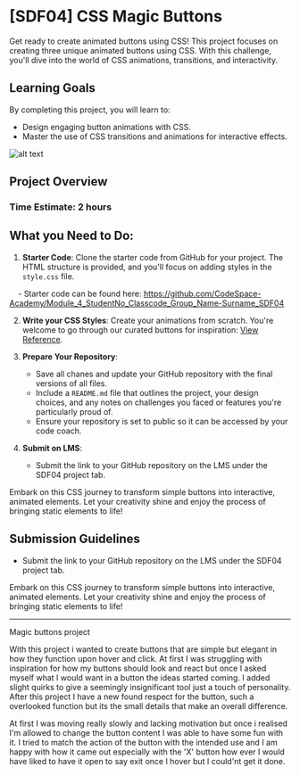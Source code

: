 # [SDF04] CSS Magic Buttons

Get ready to create animated buttons using CSS! This project focuses on creating three unique animated buttons using CSS. With this challenge, you'll dive into the world of CSS animations, transitions, and interactivity.

## Learning Goals

By completing this project, you will learn to:

- Design engaging button animations with CSS.
- Master the use of CSS transitions and animations for interactive effects.

![alt text](./images/image.png)

## Project Overview

### Time Estimate: 2 hours

## What you Need to Do:

1. **Starter Code**: Clone the starter code from GitHub for your project. The HTML structure is provided, and you'll focus on adding styles in the `style.css` file.

    - Starter code can be found here: https://github.com/CodeSpace-Academy/Module_4_StudentNo_Classcode_Group_Name-Surname_SDF04

2. **Write your CSS Styles**: Create your animations from scratch. You're welcome to go through our curated buttons for inspiration: [View Reference](https://codepen.io/codespace-academy/pen/xxmWrjX). 

3. **Prepare Your Repository**: 
    - Save all chanes and update your GitHub repository with the final versions of all files.
    - Include a `README.md` file that outlines the project, your design choices, and any notes on challenges you faced or features you're particularly proud of.
    - Ensure your repository is set to public so it can be accessed by your code coach.

4. **Submit on LMS**:
    - Submit the link to your GitHub repository on the LMS under the SDF04 project tab.

Embark on this CSS journey to transform simple buttons into interactive, animated elements. Let your creativity shine and enjoy the process of bringing static elements to life!


## Submission Guidelines
- Submit the link to your GitHub repository on the LMS under the SDF04 project tab.

Embark on this CSS journey to transform simple buttons into interactive, animated elements. Let your creativity shine and enjoy the process of bringing static elements to life!
________________________________________________________________________________________________________________________________________________________________________________

Magic buttons project

With this project i wanted to create buttons that are simple but elegant in how they function upon hover and click. At first I was struggling with inspiration for how my buttons
should look and react but once I asked myself what I would want in a button the ideas started coming. I added slight quirks to give a seemingly insignificant tool just a touch of 
personality. After this project I have a new found respect for the button, such a overlooked function but its the small details that make an overall difference. 

At first I was moving really slowly and lacking motivation but once i realised I'm allowed to change the button content I was able to have some fun with it. I tried to match the 
action of the button with the intended use and I am happy with how it came out especially with the 'X' button how ever I would have liked to have it open to say exit once I hover
but I could'nt get it done. 
